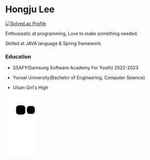 # Hongju Lee

[![Solved.ac Profile](http://mazassumnida.wtf/api/generate_badge?boj=wx776654)](https://solved.ac/wx776654)

Enthusiastic at programming, Love to make something needed.

Skilled at JAVA language & Spring framework.

### Education

* SSAFY(Samsung Software Academy For Youth) 2022-2023

* Yonsei University(Bachelor of Engineering, Computer Seience)

* Ulsan Girl's High


![snake gif](https://github.com/developerhongjulee/developerhongjulee/blob/output/github-contribution-grid-snake.svg)
